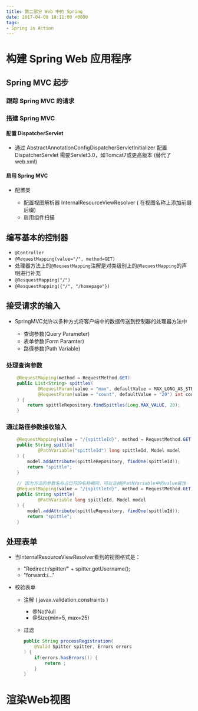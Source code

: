```yaml
---
title: 第二部分 Web 中的 Spring
date: 2017-04-08 18:11:00 +0800
tags: 
- Spring in Action
---
```


# 构建 Spring Web 应用程序

## Spring MVC 起步

### 跟踪 Spring MVC 的请求

### 搭建 Spring MVC 

#### 配置 DispatcherServlet

+ 通过 AbstractAnnotationConfigDispatcherServletInitializer 配置 DispatcherServlet 需要Servlet3.0，如Tomcat7或更高版本 (替代了web.xml)

#### 启用 Spring MVC 

+ 配置类

    + 配置视图解析器 InternalResourceViewResolver ( 在视图名称上添加前缀后缀)
    + 启用组件扫描

## 编写基本的控制器

+ `@Controller`
+ `@RequestMapping(value="/", method=GET)`
+ 处理器方法上的`@RequestMapping`注解是对类级别上的`@RequestMapping`的声明进行补充
+ `@ResquestMapping("/")`
+ `@ResquestMapping({"/", "/homepage"})`

## 接受请求的输入

+ SpringMVC允许以多种方式将客户端中的数据传送到控制器的处理器方法中

    + 查询参数(Query Parameter)
    + 表单参数(Form Paramter)
    + 路径参数(Path Variable)

### 处理查询参数

```Java
    @RequestMapping(method = RequestMethod.GET)
    public List<String> spittles(
            @RequestParam(value = "max", defaultValue = MAX_LONG_AS_STRING) long max,
            @RequestParam(value = "count", defaultValue = "20") int count
    ) {
        return spittleRepository.findSpittles(Long.MAX_VALUE, 20);
    }
```

### 通过路径参数接收输入

```Java
    @RequestMapping(value = "/{spittleId}", method = RequestMethod.GET)
    public String spittle(
            @PathVariable("spittleId") long spittleId, Model model
    ) {
        model.addAttribute(spittleRepository, findOne(spittleId));
        return "spittle";
    }
    
    // 因为方法的参数名与占位符的名称相同，可以去掉@PathVariable中的value属性
    @RequestMapping(value = "/{spittleId}", method = RequestMethod.GET)
    public String spittle(
            @PathVariable long spittleId, Model model
    ) {
        model.addAttribute(spittleRepository, findOne(spittleId));
        return "spittle";
    }
```

## 处理表单

+ 当InternalResourceViewResolver看到的视图格式是：

    + "Redirect:/spitter/" + spitter.getUsername();
    + "forward:/..."

+ 校验表单 

    + 注解 ( javax.validation.constraints )

        + @NotNull
        + @Size(min=5, max=25)
    
    + 过滤

        ```Java
        public String processRegistration(
            @Valid Spitter spitter, Errors errors
        ) {
            if(errors.hasErrors()) {
                return ;
            }
        }
        ```

# 渲染Web视图
